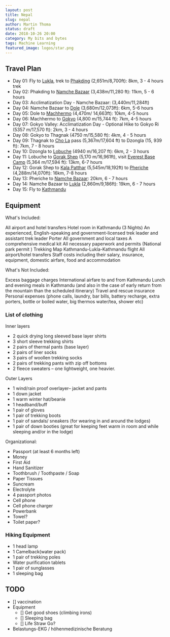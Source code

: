 ```yaml
---
layout: post
title: Nepal
slug: nepal
author: Martin Thoma
status: draft
date: 2018-10-26 20:00
category: My bits and bytes
tags: Machine Learning
featured_image: logos/star.png
---
```



## Travel Plan


* Day 01: Fly to [Lukla](https://en.wikipedia.org/wiki/Lukla), trek to [Phakding](https://en.wikipedia.org/wiki/Phakding) (2,651m/8,700ft): 8km, 3 - 4 hours trek
* Day 02: Phakding to [Namche Bazaar](https://en.wikipedia.org/wiki/Namche_Bazaar) (3,438m/11,280 ft): 11km, 5 - 6 hours
* Day 03: Acclimatization Day - Namche Bazaar: (3,440m/11,284ft)
* Day 04: Namche Bazaar to [Dole](https://en.wikipedia.org/wiki/Dole,_Nepal) (3,680m/12,073ft): 6km, 5-6 hours
* Day 05: Dole to [Machhermo](Machhermo) (4,470m/ 14,663ft): 10km, 4-5 hours
* Day 06: Machhermo to [Gokyo](https://en.wikipedia.org/wiki/Gokyo) (4,800 m/15,744 ft): 7km, 4-5 hours
* Day 07: Gokyo Valley: Acclimatization Day - Optional Hike to Gokyo Ri (5357 m/17,570 ft): 2km, 3 - 4 hours
* Day 08: Gokyo to Thagnak (4750 m/15,580 ft): 4km, 4 - 5 hours
* Day 09: Thagnak to [Cho La](https://en.wikipedia.org/wiki/Cho_La,_Nepal) pass (5,367m/17,604 ft) to Dzongla (15, 939 ft): 7km, 7 - 8 hours
* Day 10: Dzongla to [Lobuche](https://en.wikipedia.org/wiki/Lobuche) (4940 m/16,207 ft): 6km, 2 - 3 hours
* Day 11: Lobuche to [Gorak Shep](https://en.wikipedia.org/wiki/Gorakshep) (5,170 m/16,961ft), visit [Everest Base Camp](https://en.wikipedia.org/wiki/Everest_Base_Camp) (5,364 m/17,594 ft): 13km, 6-7 hours
* Day 12: Gorak Shep to [Kala Patthar](https://en.wikipedia.org/wiki/Kala_Patthar) (5,545m/18,192ft) to [Pheriche](https://en.wikipedia.org/wiki/Pheriche) (4,288m/14,070ft): 16km, 7-8 hours
* Day 13: Pheriche to [Namche Bazaar](https://en.wikipedia.org/wiki/Namche_Bazaar): 20km, 6 - 7 hours
* Day 14: Namche Bazaar to [Lukla](https://en.wikipedia.org/wiki/Lukla) (2,860m/9,186ft): 19km, 6 - 7 hours
* Day 15: Fly to [Kathmandu](https://en.wikipedia.org/wiki/Kathmandu)


## Equipment

What's Included:

All airport and hotel transfers
Hotel room in Kathmandu (3 Nights)
An experienced, English-speaking and government-licensed trek leader and assistant trek leader
Porter
All government and local taxes
A comprehensive medical kit
All necessary paperwork and permits (National park permit )
Trekking Map
Kathmandu-Lukla-Kathmandu flight
All airport/hotel transfers
Staff costs including their salary, insurance, equipment, domestic airfare, food and accommodation


What's Not Included:

Excess baggage charges
International airfare to and from Kathmandu
Lunch and evening meals in Kathmandu (and also in the case of early return from the mountain than the scheduled itinerary)
Travel and rescue insurance
Personal expenses (phone calls, laundry, bar bills, battery recharge, extra porters, bottle or boiled water, big thermos water/tea, shower etc)

### List of clothing

Inner layers

* 2 quick drying long sleeved base layer shirts
* 3 short sleeve trekking shirts
* 2 pairs of thermal pants (base layer)
* 2 pairs of liner socks
* 3 pairs of woollen trekking socks
* 2 pairs of trekking pants with zip off bottoms
* 2 fleece sweaters – one lightweight, one heavier.

Outer Layers

* 1 wind/rain proof overlayer– jacket and pants
* 1 down jacket
* 1 warm winter hat/beanie
* 1 headband/buff
* 1 pair of gloves
* 1 pair of trekking boots
* 1 pair of sandals/ sneakers (for wearing in and around the lodges)
* 1 pair of down booties (great for keeping feet warm in room and while sleeping and/or in the lodge)

Organizational:

* Passport (at least 6 months left)
* Money
* First Aid
* Hand Sanitizer
* Toothbrush / Toothpaste / Soap
* Paper Tissues
* Suncream
* Electrolyte
* 4 passport photos
* Cell phone
* Cell phone charger
* Powerbank
* Towel?
* Toilet paper?


### Hiking Equipment

* 1 head lamp
* 1 Camelback(water pack)
* 1 pair of trekking poles
* Water purification tablets
* 1 pair of sunglasses
* 1 sleeping bag

## TODO

- [] vaccination
- Equipment
    - [] Get good shoes (climbing irons)
    - [] Sleeping bag
    - [] Life Straw Go?
- Belastungs-EKG / höhenmedizinische Beratung